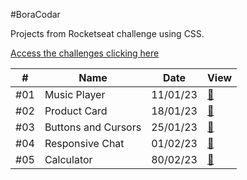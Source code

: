 #BoraCodar

Projects from Rocketseat challenge using CSS.

[Access the challenges clicking here](https://boracodar.dev)

<table>
  <thead>
    <tr>
      <th>#</th>
      <th>Name</th>
      <th>Date</th>
      <th>View</th>
    </tr>
  </thead>
  <tbody>
    <tr>
      <td>#01</td>
      <td>Music Player</td>
      <td>11/01/23</td>
      <td><a href="challenge#01">🔗</a></td>
    </tr>
    <tr>
      <td>#02</td>
      <td>Product Card</td>
      <td>18/01/23</td>
      <td><a href="challenge#02">🔗</a></td>
    </tr>
    <tr>
      <td>#03</td>
      <td>Buttons and Cursors</td>
      <td>25/01/23</td>
      <td><a href="challenge#03">🔗</a></td>
    </tr>
    <tr>
      <td>#04</td>
      <td>Responsive Chat</td>
      <td>01/02/23</td>
      <td><a href="challenge#04">🔗</a></td>
    </tr>
    <tr>
      <td>#05</td>
      <td>Calculator</td>
      <td>80/02/23</td>
      <td><a href="challenge#05">🔗</a></td>
    </tr>
  </tbody>
</table>
